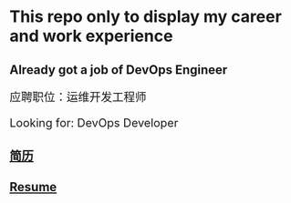 # This repo only to display my career and work experience
## Already got a job of DevOps Engineer

<p style="font-size:20px">应聘职位：运维开发工程师</p>
<p style="font-size:20px">Looking for: DevOps Developer</p>

## [简历](./resume_cn.pdf)

## [Resume](./resume_en.pdf)


